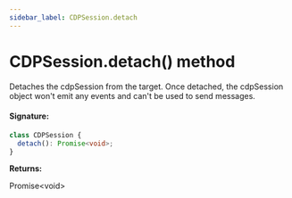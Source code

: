 ```yaml
---
sidebar_label: CDPSession.detach
---
```


# CDPSession.detach() method

Detaches the cdpSession from the target. Once detached, the cdpSession object won't emit any events and can't be used to send messages.

#### Signature:

```typescript
class CDPSession {
  detach(): Promise<void>;
}
```

**Returns:**

Promise&lt;void&gt;
